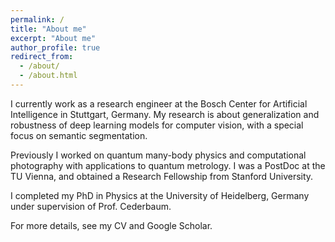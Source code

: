 ```yaml
---
permalink: /
title: "About me"
excerpt: "About me"
author_profile: true
redirect_from: 
  - /about/
  - /about.html
---
```



I currently work as a research engineer at the Bosch Center for Artificial Intelligence in Stuttgart, Germany. My research is about generalization and  robustness of deep learning models for computer vision, with a special focus on semantic segmentation. 

Previously I worked on quantum many-body physics and computational photography with applications to quantum metrology. I was a PostDoc at the TU Vienna, and obtained a Research Fellowship from Stanford University. 

I completed my PhD in Physics at the University of Heidelberg, Germany under supervision of Prof. Cederbaum.

For more details, see my CV and Google Scholar.
